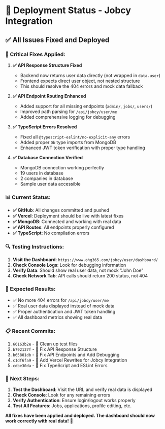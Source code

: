 # 🚀 Deployment Status - Jobcy Integration

## ✅ **All Issues Fixed and Deployed**

### **🔧 Critical Fixes Applied:**

1. **✅ API Response Structure Fixed**
   - Backend now returns user data directly (not wrapped in `data.user`)
   - Frontend expects direct user object, not nested structure
   - This should resolve the 404 errors and mock data fallback

2. **✅ API Endpoint Routing Enhanced**
   - Added support for all missing endpoints (`admin/`, `jobs/`, `users/`)
   - Improved path parsing for `/api/jobcy/user/me`
   - Added comprehensive logging for debugging

3. **✅ TypeScript Errors Resolved**
   - Fixed all `@typescript-eslint/no-explicit-any` errors
   - Added proper `Db` type imports from MongoDB
   - Enhanced JWT token verification with proper type handling

4. **✅ Database Connection Verified**
   - MongoDB connection working perfectly
   - 19 users in database
   - 2 companies in database
   - Sample user data accessible

### **📊 Current Status:**

- **✅ GitHub**: All changes committed and pushed
- **✅ Vercel**: Deployment should be live with latest fixes
- **✅ MongoDB**: Connected and working with real data
- **✅ API Routes**: All endpoints properly configured
- **✅ TypeScript**: No compilation errors

### **🔍 Testing Instructions:**

1. **Visit the Dashboard**: `https://www.ohg365.com/jobcy/user/dashboard/`
2. **Check Console Logs**: Look for debugging information
3. **Verify Data**: Should show real user data, not mock "John Doe"
4. **Check Network Tab**: API calls should return 200 status, not 404

### **🎯 Expected Results:**

- ✅ No more 404 errors for `/api/jobcy/user/me`
- ✅ Real user data displayed instead of mock data
- ✅ Proper authentication and JWT token handling
- ✅ All dashboard metrics showing real data

### **📋 Recent Commits:**

1. `66163b2e` - 🧹 Clean up test files
2. `b792137f` - 🔧 Fix API Response Structure
3. `b65801db` - 🔧 Fix API Endpoints and Add Debugging
4. `c1df6fa9` - 🔗 Add Vercel Rewrites for Jobcy Integration
5. `cdbe30da` - 🔧 Fix TypeScript and ESLint Errors

### **🚀 Next Steps:**

1. **Test the Dashboard**: Visit the URL and verify real data is displayed
2. **Check Console**: Look for any remaining errors
3. **Verify Authentication**: Ensure login/logout works properly
4. **Test All Features**: Jobs, applications, profile editing, etc.

**All fixes have been applied and deployed. The dashboard should now work correctly with real data!** 🎉
